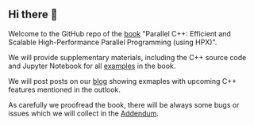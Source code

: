 ## Hi there 👋

Welcome to the GitHub repo of the [book](https://link.springer.com/book/9783031543685) "Parallel C++: Efficient and Scalable High-Performance Parallel Programming (using HPX)".

We will provide supplementary materials, including the C++ source code and Jupyter Notebook for all [examples](https://github.com/ModernCPPBook/Examples) in the book.

We will post posts on our [blog](https://hpxbook.stellar-group.org/) showing exmaples with upcoming C++ features mentioned in the outlook. 

As carefully we proofread the book, there will be always some bugs or issues which we will collect in the [Addendum](https://hpxbook.stellar-group.org/addendum/2024/08/15/addendum.html). 
